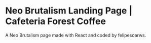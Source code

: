 # Neo Brutalism Landing Page | Cafeteria Forest Coffee
A Neo Brutalism page made with React and coded by felipesoarws. 
